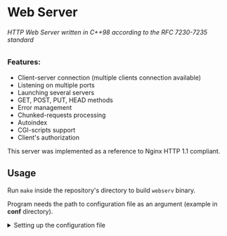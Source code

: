 # Web Server

###### _HTTP Web Server written in C++98 according to the RFC 7230-7235 standard_

### Features:
- Client-server connection (multiple clients connection available)
- Listening on multiple ports
- Launching several servers
- GET, POST, PUT, HEAD methods
- Error management
- Chunked-requests processing
- Autoindex
- CGI-scripts support
- Client's authorization

This server was implemented as a reference to Nginx HTTP 1.1 compliant.

## Usage

Run `make` inside the repository's directory to build `webserv` binary. 

Program needs the path to configuration file as an argument (example in **conf** directory).

<details>
    <summary>
        Setting up the configuration file
    </summary>
    <br/>
    <p><b>In the main server directive we can specify:</b></p>
    <ul>
        <li>Server ports &emsp;&emsp; 
            <sub>
                <i>listen 80 81</i>
            </sub>
        </li>
        <li>Server name &emsp;&emsp; 
            <sub>
                <i>server_name example.com</i>
            </sub>
        </li>
        <li>Root directory &emsp;&emsp; 
            <sub>
                <i>root /Users/me/cpp_webserver/resources</i>
            </sub>
        </li>
        <li>Custom error pages &emsp;&emsp; 
            <sub>
                <i>error_page 405 /40x.html</i>
            </sub>
        </li>
        <li>On/off autoindex &emsp;&emsp; 
            <sub>
                <i>autoindex on</i>
            </sub>
        </li>
    </ul>
    <p><b>In the location directive we can specify:</b></p>
    <ul>
        <li>Root directory &emsp;&emsp; 
            <sub>
                <i>root /Users/me/cpp_webserver/resources/42_test</i>
            </sub>
        </li>
        <li>Default index page &emsp;&emsp; 
            <sub>
                <i>index index.html</i>
            </sub>
        </li>
        <li>Available methods &emsp;&emsp; 
            <sub>
                <i>limit_except POST GET</i>
            </sub>
        </li>
        <li>Limit of received body size &emsp;&emsp; 
            <sub>
                <i>client_max_body_size 1000</i>
            </sub>
        </li>
        <li>Path to the CGI script interpreter &emsp;&emsp;
            <sub>
                <i>fastcgi_pass /Users/me/cpp_webserver/resources/cgi_tester</i>
            </sub>
        </li>
        <li>Authorization credentials &emsp;&emsp;
            <sub>
                <i>auth_basic user1:qwerty1234</i>
            </sub>
        </li>
    </ul>
</details>

